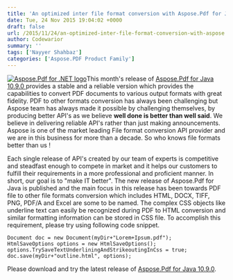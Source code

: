 ```yaml
---
title: 'An optimized inter file format conversion with Aspose.Pdf for Java 10.9.0'
date: Tue, 24 Nov 2015 19:04:02 +0000
draft: false
url: /2015/11/24/an-optimized-inter-file-format-conversion-with-aspose.pdf-for-java-10.9.0/
author: Codewarior
summary: ''
tags: ['Nayyer Shahbaz']
categories: ['Aspose.PDF Product Family']
---
```


[![Aspose.Pdf for .NET logo][1]](https://blog.aspose.com/wp-content/uploads/sites/2/2013/07/aspose-Pdf-for-Java_100.png)This month's release of [Aspose.Pdf for Java 10.9.0 ][2] provides a stable and a reliable version which provides the capabilities to convert PDF documents to various output formats with great fidelity. PDF to other formats conversion has always been challenging but Aspose team has always made it possible by challenging themselves, by producing better API's as we believe **well done is better than well said**. We believe in delivering reliable API's rather than just making announcements. Aspose is one of the market leading File format conversion API provider and we are in this business for more than a decade. So who knows file formats better than us !

Each single release of API's created by our team of experts is competitive and steadfast enough to compete in market and it helps our customers to fulfill their requirements in a more professional and proficient manner. In short, our goal is to "make IT better". The new release of Aspose.Pdf for Java is published and the main focus in this release has been towards PDF file to other file formats conversion which includes HTML, DOCX, TIFF, PNG, PDF/A and Excel are some to be named. The complex CSS objects like underline text can easily be recognized during PDF to HTML conversion and similar formatting information can be stored in CSS file. To accomplish this requirement, please try using following code snippet.

```
Document doc = new Document(myDir+"Lorem+Ipsum.pdf");
HtmlSaveOptions options = new HtmlSaveOptions();
options.TrySaveTextUnderliningAndStrikeoutingInCss = true;
doc.save(myDir+"outline.html", options);
```

Please download and try the latest release of [Aspose.Pdf for Java 10.9.0][3].




[1]: https://blog.aspose.com/wp-content/uploads/sites/2/2013/07/aspose-Pdf-for-Java_100.png "Aspose.Pdf for .NET logo"
[2]: http://www.aspose.com/community/files/72/java-components/aspose.pdf-for-java/entry668742.aspx
[3]: http://www.aspose.com/community/files/72/java-components/aspose.pdf-for-java/entry668742.aspx




